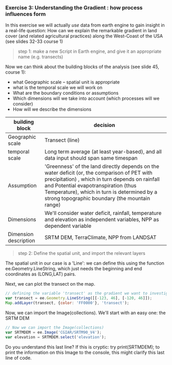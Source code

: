 ### Exercise 3: Understanding the Gradient : how process influences form

In this exercise we will actually *use* data from earth engine to gain insight in a real-life question: 
How can we explain the remarkable gradient in land cover (and related agricultural practices) along the West-Coast of the USA (see slides 32-33 course 1)



> step 1: make a new Script in Earth engine, and give it an appropriate name (e.g. transects)




Now we can think about the building blocks of the analysis (see slide 45, course 1): 
- what Geographic scale – spatial unit is appropriate
- what is the temporal scale we will work on
- What are the boundary conditions or assumptions
- Which dimensions will we take into account (which processes will we consider)
- How will we describe the dimensions


| building block  |  decision |
|---|---|
| Geographic scale |  Transect (line) |
| temporal scale |  Long term average (at least year-based), and all data input should span same timespan |
| Assumption | 'Greenness' of the land directly depends on the water deficit (or, the comparison of PET with precipitation) , which in turn depends on rainfall and Potential evapotranspiration (thus Temperature), which in turn is determined by a strong topographic boundary (the mountain range) |
| Dimensions | We'll consider water deficit, rainfall, temperature and elevation as independent variables, NPP as dependent variable |
| Dimension description | SRTM DEM, TerraClimate, NPP from LANDSAT |




> step 2: Define the spatial unit, and import the relevant layers



The spatial unit in our case is a 'Line': we can define this using the function ee.Geometry.LineString, which just needs the beginning and end coordinates as (LONG,LAT) pairs. 

Next, we can plot the transect on the map. 

```javascript
// defining the variable 'transect' as the gradient we want to investigate:  
var transect = ee.Geometry.LineString([[-123, 46], [-120, 46]]);
Map.addLayer(transect, {color: 'FF0000'}, 'transect');
```

Now, we can import the Image(collections). We'll start with an easy one: the SRTM DEM

```javascript
// Now we can import the Image(collections)
var SRTMDEM = ee.Image('CGIAR/SRTM90_V4');
var elevation = SRTMDEM.select('elevation');
```

Do you understand this last line? If this is cryptic: try print(SRTMDEM); to print the information on this Image to the console, this might clarify this last line of code. 
